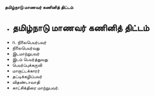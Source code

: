 **தமிழ்நாடு மாணவர் கணினித் திட்டம்**
- # தமிழ்நாடு மாணவர் கணினித் திட்டம்
- n. நிலைபெயர்பவர்
- நிலைபெயர்வது
- இடமாற்றுபவர்
- இடம் பெயர்த்துவது
- பெயர்ப்புக்கருவி
- மாறாட்டக்காரர்
- தட்டிக்கழிப்பவர்
- விதண்டாவாதி
- காட்சிக்திரை மாற்றுபவர்.

